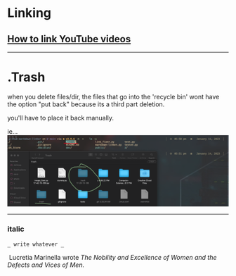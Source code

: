 
# Linking
## [How to link YouTube videos](https://help.obsidian.md/How+to/Embedding+web+pages)



---

# .Trash
when you delete files/dir, the files that go into the 'recycle bin' wont have the option "put back" because its a third part deletion. 

you'll have to place it back manually.

ie...
![](../z/aharo24_118.png)

---


### italic
``` obsidian
_ write whatever _
```
 Lucretia Marinella wrote _The Nobility and Excellence of Women and the Defects and Vices of Men._